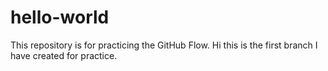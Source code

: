# hello-world
This repository is for practicing the GitHub Flow.
Hi this is the first branch I have created for practice. 

